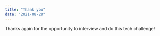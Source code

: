 ```yaml
---
title: "Thank you"
date: "2021-08-28"
---
```


Thanks again for the opportunity to interview and do this tech challenge!